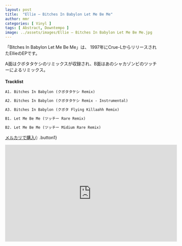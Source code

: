 ```yaml
---
layout: post
title:  "Ellie – Bitches In Babylon Let Me Be Me"
author: mmr
categories: [ Vinyl ]
tags: [ Abstract, Downtempo ]
image: ../assets/images/Ellie – Bitches In Babylon Let Me Be Me.jpg
---
```


「Bitches In Babylon Let Me Be Me」は、
1997年にCrue-LからリリースされたEllieのEPです。

A面はクボタタケシのリミックスが収録され、B面はあのシャカゾンビのツッチーによるリミックス。


#### Tracklist
```md
A1. Bitches In Babylon (クボタタケシ Remix)

A2. Bitches In Babylon (クボタタケシ Remix - Instrumental)

A3. Bitches In Babylon (クボタ Flying Killaahh Remix)

B1. Let Me Be Me (ツッチー Rare Remix)

B2. Let Me Be Me (ツッチー Midium Rare Remix)
```

[メルカリで購入](https://jp.mercari.com/item/m77169403786?afid=6142608987){: .button1}

<iframe width="560" height="315" src="https://www.youtube.com/embed/f8Hp333fFLI?si=ynJQQXDnvCcix-Xf" title="YouTube video player" frameborder="0" allow="accelerometer; autoplay; clipboard-write; encrypted-media; gyroscope; picture-in-picture; web-share" referrerpolicy="strict-origin-when-cross-origin" allowfullscreen></iframe>